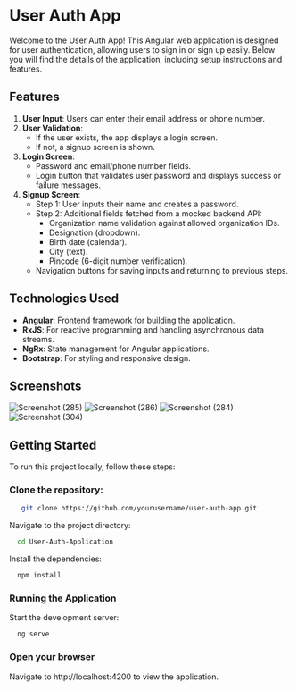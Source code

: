 # User Auth App
Welcome to the User Auth App! This Angular web application is designed for user authentication, allowing users to sign in or sign up easily. Below you will find the details of the application, including setup instructions and features.

## Features  
1. **User Input**: Users can enter their email address or phone number.  
2. **User Validation**:  
   - If the user exists, the app displays a login screen.  
   - If not, a signup screen is shown.  
3. **Login Screen**:  
   - Password and email/phone number fields.  
   - Login button that validates user password and displays success or failure messages.  
4. **Signup Screen**:  
   - Step 1: User inputs their name and creates a password.  
   - Step 2: Additional fields fetched from a mocked backend API:  
     - Organization name validation against allowed organization IDs.  
     - Designation (dropdown).  
     - Birth date (calendar).  
     - City (text).  
     - Pincode (6-digit number verification).  
   - Navigation buttons for saving inputs and returning to previous steps.  

## Technologies Used  
- **Angular**: Frontend framework for building the application.  
- **RxJS**: For reactive programming and handling asynchronous data streams.  
- **NgRx**: State management for Angular applications.  
- **Bootstrap**: For styling and responsive design.  

## Screenshots

![Screenshot (285)](https://github.com/user-attachments/assets/61885ef2-f56a-4889-bcdc-528f7283672d)
![Screenshot (286)](https://github.com/user-attachments/assets/890519b5-72d3-4b6f-bcbb-6be89506aad5)
![Screenshot (284)](https://github.com/user-attachments/assets/c1ecde07-4711-4924-949b-a2efceab639e)
![Screenshot (304)](https://github.com/user-attachments/assets/be6c814d-5f6a-4e05-9941-506097d3114d)

## Getting Started

To run this project locally, follow these steps:

### Clone the repository:

```bash
   git clone https://github.com/yourusername/user-auth-app.git  
```

Navigate to the project directory:

```bash
  cd User-Auth-Application
```

Install the dependencies:

```bash
  npm install
```

### Running the Application

Start the development server:

```bash
  ng serve
```

### Open your browser

Navigate to http://localhost:4200 to view the application.
